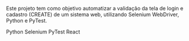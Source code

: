 Este projeto tem como objetivo automatizar a validação da tela de login e cadastro (CREATE) de um sistema web, utilizando Selenium WebDriver, Python e PyTest.

Python Selenium PyTest React
